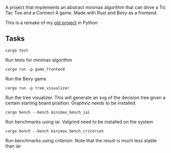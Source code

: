 A project that implements an abstract minimax algorithm that can drive a Tic Tac Toe and a Connect 4 game. Made with Rust and Bevy as a frontend.

This is a remake of my [old project](https://gitlab.com/d-bucur/tictactree) in Python

## Tasks
```
cargo test
```
Run tests for minimax algorithm

```
cargo run -p game_frontend
```
Run the Bevy game

```
cargo run -p tree_visualizer
```
Run the tree visualizer. This will generate an svg of the decision tree given a certain starting board position. Graphviz needs to be installed

```
cargo bench --bench minimax_bench_iai
```
Run benchmarks using iai. Valgrind need to be installed on the system

```
cargo bench --bench minimax_bench_criterion
```
Run benchmarks using criterion. Note that the result is much less stable than iai

